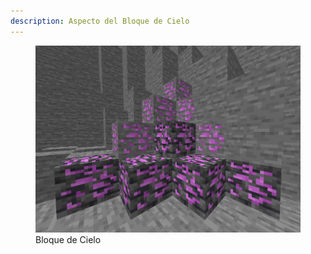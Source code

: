 ```yaml
---
description: Aspecto del Bloque de Cielo
---
```


<figure>
    <img src="/.gitbook/assets/img/item/mineral/block/sky.png" alt="">
    <figcaption>Bloque de Cielo</figcaption>
</figure>
